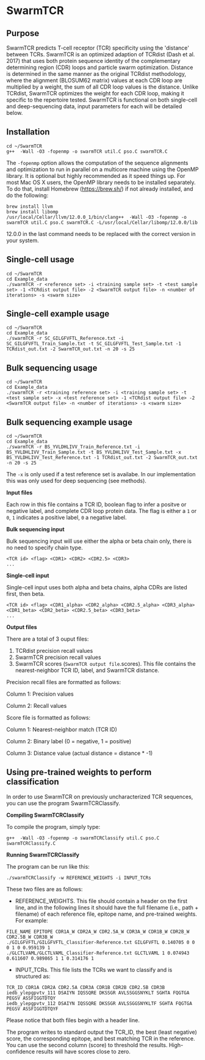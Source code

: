 # SwarmTCR
## Purpose
SwarmTCR predicts T-cell receptor (TCR) specificity using the 'distance' between TCRs. SwarmTCR is an optimized adaption of TCRdist (Dash et al. 2017) that uses both protein sequence identity of the complementary determining region (CDR) loops and particle swarm optimization. Distance is determined in the same manner as the original TCRdist methodology, where the alignment (BLOSUM62 matrix) values at each CDR loop are multiplied by a weight, the sum of all CDR loop values is the distance. Unlike TCRdist, SwarmTCR optimizes the weight for each CDR loop, making it specific to the repertoire tested. SwarmTCR is functional on both single-cell and deep-sequencing data, input parameters for each will be detailed below.

## Installation
```console
cd ~/SwarmTCR
g++  -Wall -O3 -fopenmp -o swarmTCR util.C pso.C swarmTCR.C
```
The ```-fopenmp``` option allows the computation of the sequence alignments and optimization to run in parallel on a multicore machine using the OpenMP library. It is optional but highly recommended as it speed things up. For most Mac OS X users, the OpenMP library needs to be installed separately. To do that, install Homebrew (https://brew.sh/) if not already installed, and do the following:

```console
brew install llvm
brew install libomp
/usr/local/Cellar/llvm/12.0.0_1/bin/clang++  -Wall -O3 -fopenmp -o swarmTCR util.C pso.C swarmTCR.C -L/usr/local/Cellar/libomp/12.0.0/lib
```
12.0.0 in the last command needs to be replaced with the correct version in your system.

## Single-cell usage
```console
cd ~/SwarmTCR
cd Example_data
./swarmTCR -r <reference set> -i <training sample set> -t <test sample set> -1 <TCRdist output file> -2 <SwarmTCR output file> -n <number of iterations> -s <swarm size>
```
## Single-cell example usage
```console
cd ~/SwarmTCR
cd Example_data
./swarmTCR -r SC_GILGFVFTL_Reference.txt -i SC_GILGFVFTL_Train_Sample.txt -t SC_GILGFVFTL_Test_Sample.txt -1 TCRdist_out.txt -2 SwarmTCR_out.txt -n 20 -s 25
```

## Bulk sequencing usage
```console
cd ~/SwarmTCR
cd Example_data
./swarmTCR -r <training reference set> -i <training sample set> -t <test sample set> -x <test reference set> -1 <TCRdist output file> -2 <SwarmTCR output file> -n <number of iterations> -s <swarm size>
```
## Bulk sequencing example usage
```console
cd ~/SwarmTCR
cd Example_data
./swarmTCR -r BS_YVLDHLIVV_Train_Reference.txt -i BS_YVLDHLIVV_Train_Sample.txt -t BS_YVLDHLIVV_Test_Sample.txt -x BS_YVLDHLIVV_Test_Reference.txt -1 TCRdist_out.txt -2 SwarmTCR_out.txt -n 20 -s 25
```

The ```-x``` is only used if a test reference set is availabe. In our implementation this was only used for deep sequencing (see methods).

**Input files**

Each row in this file contains a TCR ID, boolean flag to infer a positve or negative label, and complete CDR loop protein data. The flag is either a ```1``` or ```0```, ```1``` indicates a positive label, ```0``` a negative label.

**Bulk sequencing input**

Bulk sequencing input will use either the alpha or beta chain only, there is no need to specify chain type.
```
<TCR id> <flag> <CDR1> <CDR2> <CDR2.5> <CDR3>
...
```

**Single-cell input**

Single-cell input uses both alpha and beta chains, alpha CDRs are listed first, then beta.
```
<TCR id> <flag> <CDR1_alpha> <CDR2_alpha> <CDR2.5_alpha> <CDR3_alpha> <CDR1_beta> <CDR2_beta> <CDR2.5_beta> <CDR3_beta>
...
```

**Output files**

There are a total of 3 ouput files:
1) TCRdist precision recall values
2) SwarmTCR precision recall values
3) SwarmTCR scores (```SwarmTCR output file```.scores). This file contains the nearest-neighbor TCR ID, label, and SwarmTCR distance. 

Precision recall files are formatted as follows:

Column 1: Precision values

Column 2: Recall values
  
  
Score file is formatted as follows:

Column 1: Nearest-neighbor match (TCR ID) 

Column 2: Binary label (0 = negative, 1 = positive)

Column 3: Distance value (actual distance = distance * -1)

## Using pre-trained weights to perform classification
In order to use SwarmTCR on previously uncharacterized TCR sequences,
you can use the program SwarmTCRClassify.

**Compiling SwarmTCRClassify**

To compile the program, simply type:
```
g++  -Wall -O3 -fopenmp -o swarmTCRClassify util.C pso.C swarmTCRClassify.C
```

**Running SwarmTCRClassify**

The program can be run like this:
```
./swarmTCRClassify -w REFERENCE_WEIGHTS -i INPUT_TCRs
```

These two files are as follows:
- REFERENCE_WEIGHTS. This file should contain a header on the first line, and in the following lines it should have the full filename (i.e., path + filename) of each reference file, epitope name, and pre-trained weights. For example:
```
FILE_NAME EPITOPE CDR1A_W CDR2A_W CDR2.5A_W CDR3A_W CDR1B_W CDR2B_W CDR2.5B_W CDR3B_W
./GILGFVFTL/GILGFVFTL_Classifier-Reference.txt GILGFVFTL 0.140705 0 0 0 1 0 0.959139 1
./GLCTLVAML/GLCTLVAML_Classifier-Reference.txt GLCTLVAML 1 0.074943 0.611607 0.989865 1 1 0.314176 1
```
- INPUT_TCRs. This file lists the TCRs we want to classify and is structured as:
```
TCR_ID CDR1A CDR2A CDR2.5A CDR3A CDR1B CDR2B CDR2.5B CDR3B
iedb_ylepgpvtv_111 DSAIYN IQSSQRE DKSSGR AVLSSGGSNYKLT SGHTA FQGTGA PEGSV ASSFIGGTDTQY
iedb_ylepgpvtv_112 DSAIYN IQSSQRE DKSSGR AVLSSGGSNYKLTF SGHTA FQGTGA PEGSV ASSFIGGTDTQYF
```
Please notice that both files begin with a header line.

The program writes to standard output the TCR_ID, the best (least negative) score, the corresponding epitope, and best matching TCR in the reference. You can use the second column (score) to threshold the results. High-confidence results will have scores close to zero.

